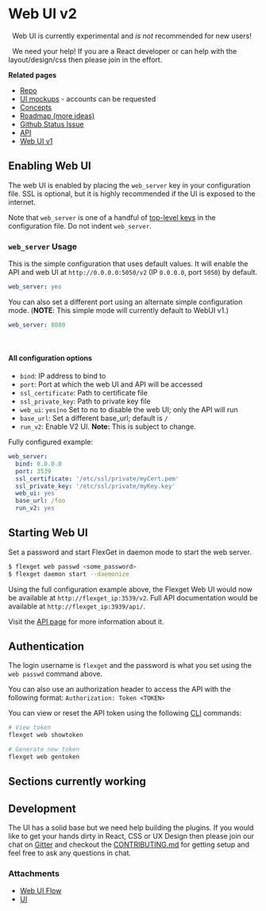 # Web UI v2

<div class="alert alert-danger" role="alert">

  <span class="glyphicon glyphicon glyphicon-exclamation-sign"></span>
  &nbsp;
  Web UI is currently experimental and _is not_ recommended for new users!
</div>

<div class="alert alert-info" role="alert">

  <span class="glyphicon glyphicon glyphicon-comment"></span>
  &nbsp;
  We need your help! If you are a React developer or can help with the layout/design/css then please join in the effort.
</div>

**Related pages**

* [Repo](https://github.com/flexget/webui)
* [UI mockups](https://flexget.mybalsamiq.com/projects) - accounts can be requested
* [Concepts](/Web-UI/Concepts)
* [Roadmap (more ideas)](/Roadmap)
* [Github Status Issue](https://github.com/Flexget/webui/issues/42)
* [API](/API)
* [Web UI v1](/Web-UI/v1)

## Enabling Web UI

The web UI is enabled by placing the `web_server` key in your configuration file. SSL is optional, but it is highly recommended if the UI is exposed to the internet.

Note that `web_server` is one of a handful of [top-level keys](/Configuration#top-level-keys) in the configuration file. Do not indent `web_server`.

### `web_server` Usage 
This is the simple configuration that uses default values. It will enable the API and web UI at `http://0.0.0.0:5050/v2` (IP `0.0.0.0`, port `5050`) by default.
```yaml
web_server: yes
```

You can also set a different port using an alternate simple configuration mode. (**NOTE**: This simple mode will currently default to WebUI v1.)
```yaml
web_server: 8080
```
<br>

#### All configuration options
- `bind`: IP address to bind to
- `port`: Port at which the web UI and API will be accessed
- `ssl_certificate`: Path to certificate file
- `ssl_private_key`: Path to private key file
- `web_ui`: `yes|no` Set to no to disable the web UI; only the API will run
- `base_url`: Set a different base_url; default is `/`
- `run_v2`: Enable V2 UI. **Note:** This is subject to change.

Fully configured example:
```YAML
web_server:
  bind: 0.0.0.0
  port: 3539
  ssl_certificate: '/etc/ssl/private/myCert.pem'
  ssl_private_key: '/etc/ssl/private/myKey.key'
  web_ui: yes
  base_url: /foo
  run_v2: yes
```

## Starting Web UI
Set a password and start FlexGet in daemon mode to start the web server.

```bash
$ flexget web passwd <some_password>
$ flexget daemon start --daemonize
```

Using the full configuration example above, the Flexget Web UI would now be available at `http://flexget_ip:3539/v2`. Full API documentation would be available at `http://flexget_ip:3939/api/`.

Visit the [API page](/wiki/API) for more information about it.


## Authentication
The login username is `flexget` and the password is what you set using the `web passwd` command above.

You can also use an authorization header to access the API with the following format: `Authorization: Token <TOKEN>`

You can view or reset the API token using the following [CLI](/CLI/web) commands:

```bash
# View token
flexget web showtoken

# Generate new token
flexget web gentoken
```

## Sections currently working

## Development
The UI has a solid base but we need help building the plugins. If you would like to get your hands dirty in React, CSS or UX Design then please join our chat on [Gitter](https://gitter.im/Flexget/Flexget) and checkout the [CONTRIBUTING.md](https://github.com/Flexget/webui/blob/develop/.github/CONTRIBUTING.md) for getting setup and feel free to ask any questions in chat. 

### Attachments
* [Web UI Flow](/attachments/Web-UI/Flow.png)
* [UI](/attachments/Web-UI/UI.png)